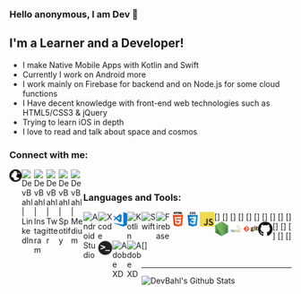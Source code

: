 ### Hello anonymous, I am Dev 👋

## I'm a Learner and a Developer!

- I make Native Mobile Apps with Kotlin and Swift
- Currently I work on Android more
- I work mainly on Firebase for backend and on Node.js for some cloud functions
- I Have decent knowledge with front-end web technologies such as HTML5/CSS3 & jQuery
- Trying to learn iOS in depth
- I love to read and talk about space and cosmos

### Connect with me:

[<img align="left" alt="DevBahl" width="22px" src="https://raw.githubusercontent.com/iconic/open-iconic/master/svg/globe.svg" />][website]
[<img align="left" alt="DevBahl | LinkedIn" width="22px" src="https://cdn.jsdelivr.net/npm/simple-icons@v3/icons/linkedin.svg" />][linkedin]
[<img align="left" alt="DevBahl | Instagram" width="22px" src="https://cdn.jsdelivr.net/npm/simple-icons@v3/icons/instagram.svg" />][instagram]
[<img align="left" alt="DevBahl | Twitter" width="22px" src="https://cdn.jsdelivr.net/npm/simple-icons@v3/icons/twitter.svg" />][twitter]
[<img align="left" alt="DevBahl | Spotify" width="22px" src="https://cdn.jsdelivr.net/npm/simple-icons@v3/icons/spotify.svg" />][spotify]
[<img align="left" alt="DevBahl | Medium" width="22px" src="https://cdn.jsdelivr.net/npm/simple-icons@v3/icons/medium.svg" />][medium]
<br />

### Languages and Tools:

[<img align="left" alt="Android Studio" width="26px" src="https://img.icons8.com/fluent/48/000000/android-os.png" />]
[<img align="left" alt="Xcode" width="26px" src="https://img.icons8.com/color/48/000000/xcode.png" />]
[<img align="left" alt="Visual Studio Code" width="26px" src="https://raw.githubusercontent.com/github/explore/80688e429a7d4ef2fca1e82350fe8e3517d3494d/topics/visual-studio-code/visual-studio-code.png" />]
[<img align="left" alt="Kotlin" width="26px" src="https://img.icons8.com/color/48/000000/kotlin.png"/>]
[<img align="left" alt="Swift" width="26px" src="https://img.icons8.com/fluent/48/000000/swift.png"/>]
[<img align="left" alt="Firebase" width="26px" src="https://img.icons8.com/color/48/000000/firebase.png"/>]
[<img align="left" alt="HTML5" width="26px" src="https://raw.githubusercontent.com/github/explore/80688e429a7d4ef2fca1e82350fe8e3517d3494d/topics/html/html.png" />]
[<img align="left" alt="CSS3" width="26px" src="https://raw.githubusercontent.com/github/explore/80688e429a7d4ef2fca1e82350fe8e3517d3494d/topics/css/css.png" />]
[<img align="left" alt="JavaScript" width="26px" src="https://raw.githubusercontent.com/github/explore/80688e429a7d4ef2fca1e82350fe8e3517d3494d/topics/javascript/javascript.png" />]
[<img align="left" alt="Node.js" width="26px" src="https://raw.githubusercontent.com/github/explore/80688e429a7d4ef2fca1e82350fe8e3517d3494d/topics/nodejs/nodejs.png" />]
[<img align="left" alt="MySQL" width="26px" src="https://raw.githubusercontent.com/github/explore/80688e429a7d4ef2fca1e82350fe8e3517d3494d/topics/mysql/mysql.png" />]
[<img align="left" alt="Git" width="26px" src="https://raw.githubusercontent.com/github/explore/80688e429a7d4ef2fca1e82350fe8e3517d3494d/topics/git/git.png" />]
[<img align="left" alt="GitHub" width="26px" src="https://raw.githubusercontent.com/github/explore/78df643247d429f6cc873026c0622819ad797942/topics/github/github.png" />]
[<img align="left" alt="Terminal" width="26px" src="https://raw.githubusercontent.com/github/explore/80688e429a7d4ef2fca1e82350fe8e3517d3494d/topics/terminal/terminal.png" />]
[<img align="left" alt="Adobe XD" width="26px" src="https://img.icons8.com/fluent/48/000000/adobe-xd.png"/>]
[<img align="left" alt="Adobe XD" width="26px" src="https://img.icons8.com/ios/50/000000/jquery.png"/>]
<br />
<br />

---

<img align="left" alt="DevBahl's Github Stats" src="https://github-readme-stats.vercel.app/api?username=DevBahl&show_icons=true&hide_border=true&count_private=true&hide=prs,issues" />

[website]: https://www.bahldev.com/
[twitter]: https://twitter.com/devbahl12
[instagram]: https://www.instagram.com/devbahl
[linkedin]: https://www.linkedin.com/in/devbahl
[spotify]: https://open.spotify.com/playlist/0C3o7WhQrnniGsWzXshNdY?si=fzEgq0HSTyS5bectgN8bJw
[medium]: https://medium.com/@devbahl12
